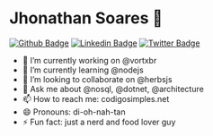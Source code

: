 # Jhonathan Soares 👋

[![Github Badge](https://img.shields.io/badge/-Github-000?style=flat-square&logo=Github&logoColor=white&link=https://github.com/jhomarolo/)](https://github.com/jhomarolo/)
[![Linkedin Badge](https://img.shields.io/badge/-LinkedIn-blue?style=flat-square&logo=Linkedin&logoColor=white&link=https://www.linkedin.com/in/jhonathansouza/)](https://www.linkedin.com/in/jhonathansouza/)
[![Twitter Badge](https://img.shields.io/badge/-Twitter-1ca0f1?style=flat-square&labelColor=1ca0f1&logo=twitter&logoColor=white&link=https://twitter.com/jhomarolo)](https://twitter.com/jhomarolo)


- 🔭 I’m currently working on @vortxbr
- 🌱 I’m currently learning @nodejs
- 👯 I’m looking to collaborate on @herbsjs
- 💬 Ask me about @nosql, @dotnet, @architecture
- 📫 How to reach me: codigosimples.net
- 😄 Pronouns: di-oh-nah-tan
- ⚡ Fun fact: just a nerd and food lover guy
